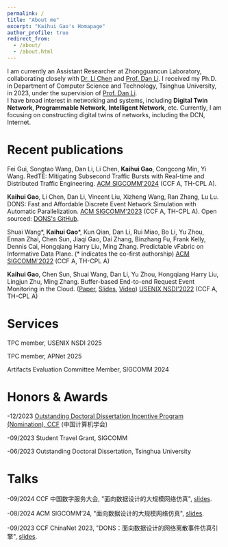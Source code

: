 ```yaml
---
permalink: /
title: "About me"
excerpt: "Kaihui Gao's Homapage"
author_profile: true
redirect_from: 
  - /about/
  - /about.html
---
```

I am currently an Assistant Researcher at Zhongguancun Laboratory, collaborating closely with [Dr. Li Chen](https://drchen.li/) and [Prof. Dan Li](https://nasp.cs.tsinghua.edu.cn/lidan.html).
I received my Ph.D. in Department of Computer Science and Technology, Tsinghua University, in 2023, under the supervision of [Prof. Dan Li](https://nasp.cs.tsinghua.edu.cn/lidan.html).  
I have broad interest in networking and systems, including **Digital Twin Network**, **Programmable Network**, **Intelligent Network**, etc. Currently, I am focusing on constructing digital twins of networks, including the DCN, Internet.



Recent publications
======
Fei Gui, Songtao Wang, Dan Li, Li Chen, **Kaihui Gao**, Congcong Min, Yi Wang. RedTE: Mitigating Subsecond Traffic Bursts with Real-time and Distributed Traffic Engineering. [ACM SIGCOMM'2024](https://conferences.sigcomm.org/sigcomm/2024/) (CCF A, TH-CPL A).


**Kaihui Gao**, Li Chen, Dan Li, Vincent Liu, Xizheng Wang, Ran Zhang, Lu Lu. DONS: Fast and Affordable Discrete Event Network Simulation with Automatic Parallelization. [ACM SIGCOMM'2023](https://conferences.sigcomm.org/sigcomm/2023/) (CCF A, TH-CPL A). Open sourced: [DONS's GitHub](https://github.com/dons2023/Data-Oriented-Network-Simulator).


Shuai Wang\*, **Kaihui Gao**\*, Kun Qian, Dan Li, Rui Miao, Bo Li, Yu Zhou, Ennan Zhai, Chen Sun, Jiaqi Gao, Dai Zhang, Binzhang Fu, Frank Kelly, Dennis Cai, Hongqiang Harry Liu, Ming Zhang. Predictable vFabric on Informative Data Plane. (\* indicates the co-first authorship) [ACM SIGCOMM'2022](https://conferences.sigcomm.org/sigcomm/2022/) (CCF A, TH-CPL A)

**Kaihui Gao**, Chen Sun, Shuai Wang, Dan Li, Yu Zhou, Hongqiang Harry Liu, Lingjun Zhu, Ming Zhang. Buffer-based End-to-end Request Event Monitoring in the Cloud. ([Paper](https://www.usenix.org/system/files/nsdi22-paper-gao_kaihui.pdf), [Slides](https://cloud.tsinghua.edu.cn/f/a6fc57bfe4904b6292e6/), [Video](https://cloud.tsinghua.edu.cn/f/582e36e66b2546f2a2aa/))
[USENIX NSDI'2022](https://www.usenix.org/conference/nsdi22) (CCF A, TH-CPL A)


Services
======
TPC member, USENIX NSDI 2025

TPC member, APNet 2025

Artifacts Evaluation Committee Member, SIGCOMM 2024

Honors & Awards
======
-12/2023 [Outstanding Doctoral Dissertation Incentive Program (Nomination), CCF](https://www.ccf.org.cn/Awards/Awards/2023-12-26/811065.shtml) (中国计算机学会)

-09/2023 Student Travel Grant, SIGCOMM

-06/2023 Outstanding Doctoral Dissertation, Tsinghua University


Talks
======
-09/2024 CCF 中国数字服务大会, "面向数据设计的大规模网络仿真", [slides](https://github.com/PaulGao96/paulgao96.github.io/blob/master/files/DONS%E5%AE%A3%E8%AE%B2-CCF%20ChinaNet%20%E6%B8%A9%E5%B7%9E-%E9%AB%98%E5%87%AF%E8%BE%89.pdf).

-08/2024 ACM SIGCOMM’24, "面向数据设计的大规模网络仿真", [slides](https://github.com/PaulGao96/paulgao96.github.io/blob/master/files/DONS%E5%AE%A3%E8%AE%B2-CCF%20ChinaNet%20%E6%B8%A9%E5%B7%9E-%E9%AB%98%E5%87%AF%E8%BE%89.pdf).

-09/2023 CCF ChinaNet 2023, "DONS：面向数据设计的网络离散事件仿真引擎", [slides](https://github.com/PaulGao96/paulgao96.github.io/blob/master/files/DONS%E5%AE%A3%E8%AE%B2-CCF%20ChinaNet%20%E6%B8%A9%E5%B7%9E-%E9%AB%98%E5%87%AF%E8%BE%89.pdf).
